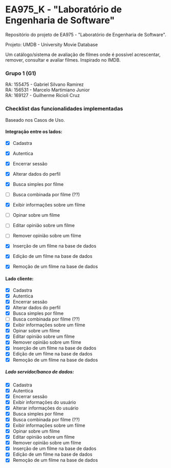 # EA975_K - "Laboratório de Engenharia de Software"
Repositório do projeto de EA975 - "Laboratório de Engenharia de Software".

Projeto: UMDB - University Movie Database 

Um catálogo/sistema de avaliação de filmes onde é possível acrescentar, 
remover, consultar e avaliar filmes. Inspirado no IMDB.


### Grupo 1 (G1)
RA: 155475 - Gabriel Silvano Ramirez\
RA: 156531 - Marcelo Martimiano Junior\
RA: 169127 - Guilherme Ricioli Cruz


### Checklist das funcionalidades implementadas

Baseado nos Casos de Uso.

#### Integração entre os lados: 

- [x] Cadastra
- [x] Autentica
- [x] Encerrar sessão
- [x] Alterar dados do perfil
- [x] Busca simples por filme
- [ ] Busca combinada por filme (??)
- [x] Exibir informações sobre um filme
- [ ] Opinar sobre um filme
- [ ] Editar opinião sobre um filme
- [ ] Remover opinião sobre um filme
- [x] Inserção de um filme na base de dados
- [x] Edição de um filme na base de dados
- [x] Remoção de um filme na base de dados


#### Lado cliente:

- [x] Cadastra
- [x] Autentica
- [x] Encerrar sessão
- [x] Alterar dados do perfil
- [x] Busca simples por filme
- [ ] Busca combinada por filme (??)
- [x] Exibir informações sobre um filme
- [x] Opinar sobre um filme
- [x] Editar opinião sobre um filme
- [x] Remover opinião sobre um filme
- [x] Inserção de um filme na base de dados
- [x] Edição de um filme na base de dados
- [x] Remoção de um filme na base de dados

##### Lado servidor/banco de dados:

- [x] Cadastra
- [x] Autentica
- [x] Encerrar sessão
- [x] Exibir informações do usuário
- [x] Alterar informações do usuário
- [x] Busca simples por filme
- [x] Busca combinada por filme (??)
- [x] Exibir informações sobre um filme
- [x] Opinar sobre um filme
- [x] Editar opinião sobre um filme
- [x] Remover opinião sobre um filme
- [x] Inserção de um filme na base de dados
- [x] Edição de um filme na base de dados
- [x] Remoção de um filme na base de dados
